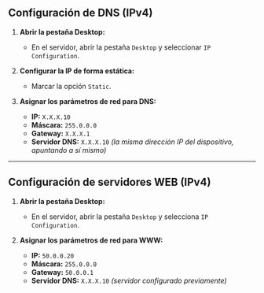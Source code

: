 
## Configuración de DNS (IPv4)

1. **Abrir la pestaña Desktop:**
   - En el servidor, abrir la pestaña `Desktop` y seleccionar `IP Configuration`.

2. **Configurar la IP de forma estática:**
   - Marcar la opción `Static`.

3. **Asignar los parámetros de red para DNS:**

   - **IP:** `X.X.X.10`
   - **Máscara:** `255.0.0.0`
   - **Gateway:** `X.X.X.1`
   - **Servidor DNS:** `X.X.X.10` *(la misma dirección IP del dispositivo, apuntando a sí mismo)*

---

## Configuración de servidores WEB (IPv4)

1. **Abrir la pestaña Desktop:**
   - En el servidor, abrir la pestaña `Desktop` y selecciona `IP Configuration`.

2. **Asignar los parámetros de red para WWW:**

   - **IP:** `50.0.0.20`
   - **Máscara:** `255.0.0.0`
   - **Gateway:** `50.0.0.1`
   - **Servidor DNS:** `X.X.X.10` *(servidor configurado previamente)*
